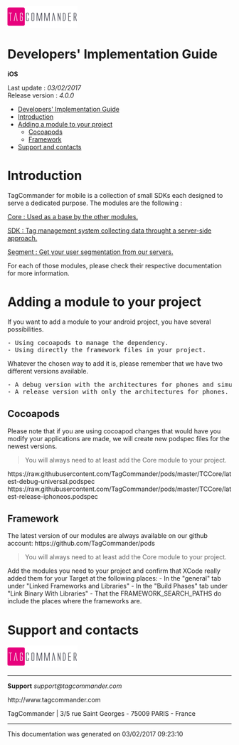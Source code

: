 
<html>
<body>
<p><img alt="alt tag" src="res/logo.png" /></p>
<h1 id="developers-implementation-guide">Developers' Implementation Guide</h1>
<p><strong>iOS</strong></p>
<p>Last update : <em>03/02/2017</em><br />
Release version : <em>4.0.0</em></p>
<p><div id="end_first_page" /></p>

<div class="toc">
<ul>
<li><a href="#developers-implementation-guide">Developers' Implementation Guide</a></li>
<li><a href="#introduction">Introduction</a></li>
<li><a href="#adding-a-module-to-your-project">Adding a module to your project</a><ul>
<li><a href="#cocoapods">Cocoapods</a></li>
<li><a href="#framework">Framework</a></li>
</ul>
</li>
<li><a href="#support-and-contacts">Support and contacts</a></li>
</ul>
</div>
<h1 id="introduction">Introduction</h1>
<p>TagCommander for mobile is a collection of small SDKs each designed to serve a dedicated purpose.
The modules are the following :</p>
<p><a href="TCCore/README.md">Core : Used as a base by the other modules.</a></p>
<p><a href="TCSDK/README.md">SDK : Tag management system collecting data throught a server-side approach.</a></p>
<p><a href="TCSegment/README.md">Segment : Get your user segmentation from our servers.</a></p>
<p>For each of those modules, please check their respective documentation for more information.</p>
<h1 id="adding-a-module-to-your-project">Adding a module to your project</h1>
<p>If you want to add a module to your android project, you have several possibilities.</p>
<div class="codehilite"><pre>- Using cocoapods to manage the dependency.
- Using directly the framework files in your project.
</pre></div>


<p>Whatever the chosen way to add it is, please remember that we have two different versions available.</p>
<div class="codehilite"><pre>- A debug version with the architectures for phones and simulators.
- A release version with only the architectures for phones.
</pre></div>


<h2 id="cocoapods">Cocoapods</h2>
<p>Please note that if you are using cocoapod changes that would have you modify your applications are made, we will create new podspec files for the newest versions.</p>
<div class="warning"></div>

<blockquote>
<p>You will always need to at least add the Core module to your project.</p>
</blockquote>
<p>https://raw.githubusercontent.com/TagCommander/pods/master/TCCore/latest-debug-universal.podspec
https://raw.githubusercontent.com/TagCommander/pods/master/TCCore/latest-release-iphoneos.podspec</p>
<h2 id="framework">Framework</h2>
<p>The latest version of our modules are always available on our github account: https://github.com/TagCommander/pods</p>
<div class="warning"></div>

<blockquote>
<p>You will always need to at least add the Core module to your project.</p>
</blockquote>
<p>Add the modules you need to your project and confirm that XCode really added them for your Target at the following places:
    - In the "general" tab under "Linked Frameworks and Libraries"
    - In the "Build Phases" tab under "Link Binary With Libraries"
    - That the FRAMEWORK_SEARCH_PATHS do include the places where the frameworks are.</p>
<h1 id="support-and-contacts">Support and contacts</h1>
<p><img alt="alt tag" src="res/logo.png" /></p>
<hr />
<p><strong>Support</strong>
<em>support@tagcommander.com</em></p>
<p>http://www.tagcommander.com</p>
<p>TagCommander | 3/5 rue Saint Georges - 75009 PARIS - France</p>
<hr />
<p>This documentation was generated on 03/02/2017 09:23:10</p>
</body>
</html>